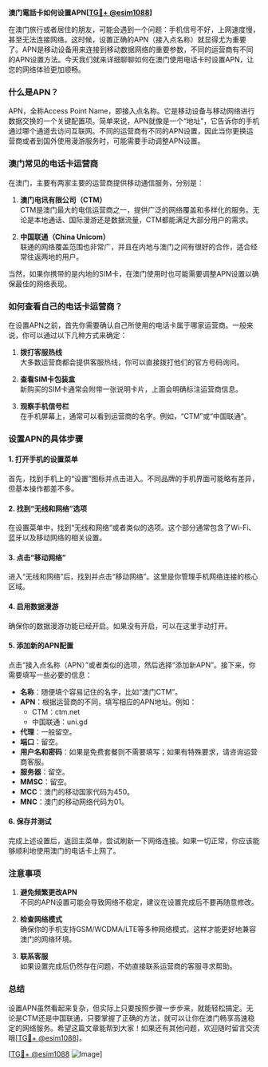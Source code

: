 **澳门電話卡如何设置APN[[TG💪+ @esim1088](https://t.me/s/esim1088)]**

在澳门旅行或者居住的朋友，可能会遇到一个问题：手机信号不好，上网速度慢，甚至无法连接网络。这时候，设置正确的APN（接入点名称）就显得尤为重要了。APN是移动设备用来连接到移动数据网络的重要参数，不同的运营商有不同的APN设置方法。今天我们就来详细聊聊如何在澳门使用电话卡时设置APN，让您的网络体验更加顺畅。

### 什么是APN？

APN，全称Access Point Name，即接入点名称。它是移动设备与移动网络进行数据交换的一个关键配置项。简单来说，APN就像是一个“地址”，它告诉你的手机通过哪个通道去访问互联网。不同的运营商有不同的APN设置，因此当你更换运营商或者到国外使用漫游服务时，可能需要手动调整APN设置。

### 澳门常见的电话卡运营商

在澳门，主要有两家主要的运营商提供移动通信服务，分别是：

1. **澳门电讯有限公司（CTM）**  
   CTM是澳门最大的电信运营商之一，提供广泛的网络覆盖和多样化的服务。无论是本地通话、国际漫游还是数据流量，CTM都能满足大部分用户的需求。

2. **中国联通（China Unicom）**  
   联通的网络覆盖范围也非常广，并且在内地与澳门之间有很好的合作，适合经常往返两地的用户。

当然，如果你携带的是内地的SIM卡，在澳门使用时也可能需要调整APN设置以确保最佳的网络表现。

### 如何查看自己的电话卡运营商？

在设置APN之前，首先你需要确认自己所使用的电话卡属于哪家运营商。一般来说，你可以通过以下几种方式来确定：

1. **拨打客服热线**  
   大多数运营商都会提供客服热线，你可以直接拨打他们的官方号码询问。

2. **查看SIM卡包装盒**  
   新购买的SIM卡通常会附带一张说明卡片，上面会明确标注运营商信息。

3. **观察手机信号栏**  
   在手机屏幕上，通常可以看到运营商的名字。例如，“CTM”或“中国联通”。

### 设置APN的具体步骤

#### 1. 打开手机的设置菜单

首先，找到手机上的“设置”图标并点击进入。不同品牌的手机界面可能略有差异，但基本操作都差不多。

#### 2. 找到“无线和网络”选项

在设置菜单中，找到“无线和网络”或者类似的选项。这个部分通常包含了Wi-Fi、蓝牙以及移动网络的相关设置。

#### 3. 点击“移动网络”

进入“无线和网络”后，找到并点击“移动网络”。这里是你管理手机网络连接的核心区域。

#### 4. 启用数据漫游

确保你的数据漫游功能已经开启。如果没有开启，可以在这里手动打开。

#### 5. 添加新的APN配置

点击“接入点名称（APN）”或者类似的选项，然后选择“添加新APN”。接下来，你需要填写一些必要的信息：

- **名称**：随便填个容易记住的名字，比如“澳门CTM”。
- **APN**：根据运营商的不同，填写相应的APN地址。例如：
  - CTM：ctm.net
  - 中国联通：uni.gd
- **代理**：一般留空。
- **端口**：留空。
- **用户名和密码**：如果是免费套餐则不需要填写；如果有特殊要求，请咨询运营商客服。
- **服务器**：留空。
- **MMSC**：留空。
- **MCC**：澳门的移动国家代码为450。
- **MNC**：澳门的移动网络代码为01。

#### 6. 保存并测试

完成上述设置后，返回主菜单，尝试刷新一下网络连接。如果一切正常，你应该能够顺利地使用澳门的电话卡上网了。

### 注意事项

1. **避免频繁更改APN**  
   不同的APN设置可能会导致网络不稳定，建议在设置完成后不要再随意修改。

2. **检查网络模式**  
   确保你的手机支持GSM/WCDMA/LTE等多种网络模式，这样才能更好地兼容澳门的网络环境。

3. **联系客服**  
   如果设置完成后仍然存在问题，不妨直接联系运营商的客服寻求帮助。

### 总结

设置APN虽然看起来复杂，但实际上只要按照步骤一步步来，就能轻松搞定。无论是CTM还是中国联通，只要掌握了正确的方法，就可以让你在澳门畅享高速稳定的网络服务。希望这篇文章能帮到大家！如果还有其他问题，欢迎随时留言交流哦[[TG💪+ @esim1088](https://t.me/s/esim1088)]。

[[TG💪+ @esim1088](https://t.me/s/esim1088) ![Image](https://i.postimg.cc/4NQfJmqS/Snipaste-2025-05-13-00-14-12.png)]